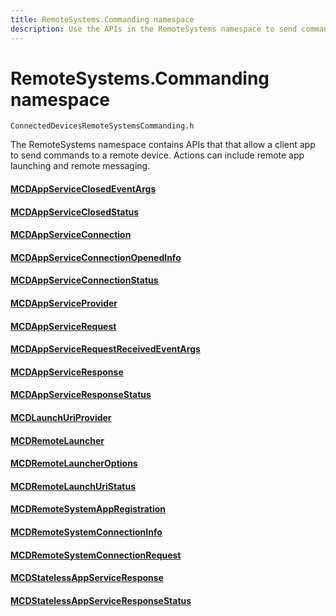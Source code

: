 ```yaml
---
title: RemoteSystems.Commanding namespace
description: Use the APIs in the RemoteSystems namespace to send commands to a remote device, launch apps remotely, and perform remote messaging.
---
```


# RemoteSystems.Commanding namespace
```
ConnectedDevicesRemoteSystemsCommanding.h
```

The RemoteSystems namespace contains APIs that that allow a client app to send commands to a remote device. Actions can include remote app launching and remote messaging.

#### [MCDAppServiceClosedEventArgs](MCDAppServiceClosedEventArgs.md)
#### [MCDAppServiceClosedStatus](MCDAppServiceClosedStatus.md)
#### [MCDAppServiceConnection](MCDAppServiceConnection.md)
#### [MCDAppServiceConnectionOpenedInfo](MCDAppServiceConnectionOpenedInfo.md)
#### [MCDAppServiceConnectionStatus](MCDAppServiceConnectionStatus.md)
#### [MCDAppServiceProvider](MCDAppServiceProvider.md)
#### [MCDAppServiceRequest](MCDAppServiceRequest.md)
#### [MCDAppServiceRequestReceivedEventArgs](MCDAppServiceRequestReceivedEventArgs.md)
#### [MCDAppServiceResponse](MCDAppServiceResponse.md)
#### [MCDAppServiceResponseStatus](MCDAppServiceResponseStatus.md)
#### [MCDLaunchUriProvider](MCDLaunchUriProvider.md)
#### [MCDRemoteLauncher](MCDRemoteLauncher.md)
#### [MCDRemoteLauncherOptions](MCDRemoteLauncherOptions.md)
#### [MCDRemoteLaunchUriStatus](MCDRemoteLaunchUriStatus.md)
#### [MCDRemoteSystemAppRegistration](MCDRemoteSystemAppRegistration.md)
#### [MCDRemoteSystemConnectionInfo](MCDRemoteSystemConnectionInfo.md)
#### [MCDRemoteSystemConnectionRequest](MCDRemoteSystemConnectionRequest.md)
#### [MCDStatelessAppServiceResponse](MCDStatelessAppServiceResponse.md)
#### [MCDStatelessAppServiceResponseStatus](MCDStatelessAppServiceResponseStatus.md)